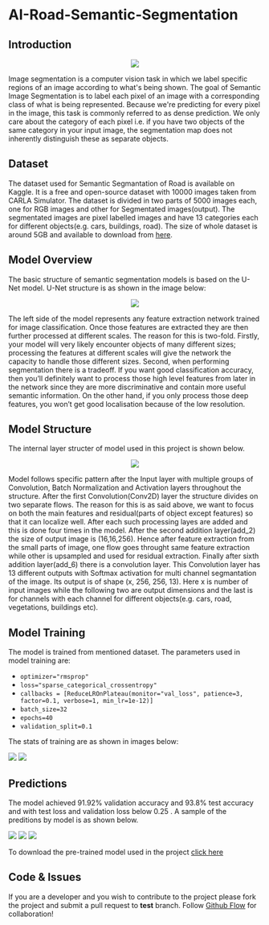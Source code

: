 # AI-Road-Semantic-Segmentation

## Introduction

<p align="center">
<img src="https://github.com/PatelVatsalB21/AI-Road-Segmentation/blob/test/model/performance/Semantic%20Segmantation%20Demo.gif"/>
</p>

Image segmentation is a computer vision task in which we label specific regions of an image according to what's being shown. The goal of Semantic Image Segmentation is to label each pixel of an image with a corresponding class of what is being represented. Because we're predicting for every pixel in the image, this task is commonly referred to as dense prediction. We only care about the category of each pixel i.e. if you have two objects of the same category in your input image, the segmentation map does not inherently distinguish these as separate objects.


## Dataset

The dataset used for Semantic Segmantation of Road is available on Kaggle. It is a free and open-source dataset with 10000 images taken from CARLA Simulator. The dataset is divided in two parts of 5000 images each, one for RGB images and other for Segmentated images(output). The segmentated images are pixel labelled images and have 13 categories each for different objects(e.g. cars, buildings, road). The size of whole dataset is around 5GB and available to download from [here](https://www.kaggle.com/kumaresanmanickavelu/lyft-udacity-challenge).


## Model Overview

The basic structure of semantic segmentation models is based on the U-Net model. U-Net structure is as shown in the image below:

<p align="center">
<img src="https://github.com/PatelVatsalB21/AI-Road-Segmentation/blob/test/model/performance/U-Net%20Structure.png"/>
</p>

The left side of the model represents any feature extraction network trained for image classification. Once those features are extracted they are then further processed at different scales. The reason for this is two-fold. Firstly, your model will very likely encounter objects of many different sizes; processing the features at different scales will give the network the capacity to handle those different sizes. Second, when performing segmentation there is a tradeoff. If you want good classification accuracy, then you’ll definitely want to process those high level features from later in the network since they are more discriminative and contain more useful semantic information. On the other hand, if you only process those deep features, you won’t get good localisation because of the low resolution.


## Model Structure 

The internal layer structer of model used in this project is shown below.

<p align="center">
<img src="https://github.com/PatelVatsalB21/AI-Road-Segmentation/blob/test/model/performance/Model_Structure.png"/>
</p>
 
Model follows specific pattern after the Input layer with multiple groups of Convolution, Batch Normalization and Activation layers throughout the structure. After the first Convolution(Conv2D) layer the structure divides on two separate flows. The reason for this is as said above, we want to focus on both the main features and residual(parts of object except features) so that it can localize well. After each such processing layes are added and this is done four times in the model. After the second addition layer(add_2) the size of output image is (16,16,256). Hence after feature extraction from the small parts of image, one flow goes throught same feature extraction while other is upsampled and used for residual extraction. Finally after sixth addition layer(add_6) there is a convolution layer. This Convolution layer has 13 different outputs with Softmax activation for multi channel segmantation of the image. Its output is of shape (x, 256, 256, 13). Here x is number of input images while the following two are output dimensions and the last is for channels with each channel for different objects(e.g. cars, road, vegetations, buildings etc).


## Model Training 

The model is trained from mentioned dataset. The parameters used in model training are:
- ```optimizer="rmsprop"```
- ```loss="sparse_categorical_crossentropy"```
- ```callbacks = [ReduceLROnPlateau(monitor="val_loss", patience=3, factor=0.1, verbose=1, min_lr=1e-12)]```
- ```batch_size=32```
- ```epochs=40```
- ```validation_split=0.1```

The stats of training are as shown in images below:

<img src="https://github.com/PatelVatsalB21/AI-Road-Segmentation/blob/test/model/performance/Accuracy.png"/>

<img src="https://github.com/PatelVatsalB21/AI-Road-Segmentation/blob/test/model/performance/Loss.png"/>


## Predictions

The model achieved 91.92% validation accuracy and 93.8% test accuracy and with test loss and validation loss below 0.25 . A sample of the preditions by model is as shown below.

<img src="https://github.com/PatelVatsalB21/AI-Road-Segmentation/blob/test/model/performance/Truth.png"/>

<img src="https://github.com/PatelVatsalB21/AI-Road-Segmentation/blob/test/model/performance/Prediction.png"/>

<img src="https://github.com/PatelVatsalB21/AI-Road-Segmentation/blob/test/model/performance/Colour_Coded_Prediction.png"/>

To download the pre-trained model used in the project [click here](https://github.com/PatelVatsalB21/AI-Road-Segmentation/raw/test/model/model/semantic_model(91.92).h5)


## Code & Issues
If you are a developer and you wish to contribute to the project please fork the project
and submit a pull request to **test** branch.
Follow [Github Flow](https://help.github.com/articles/github-flow/) for collaboration!
